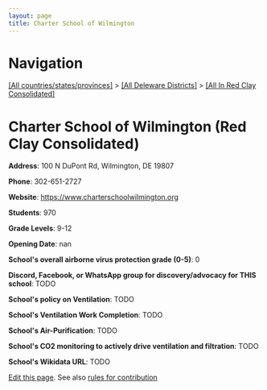 ```yaml
---
layout: page
title: Charter School of Wilmington
---
```

# Navigation

[[All countries/states/provinces]](../../..) > [[All Deleware Districts]](../..) > [[All In Red Clay Consolidated]](..)

# Charter School of Wilmington (Red Clay Consolidated)

**Address**: 100 N DuPont Rd, Wilmington, DE 19807

**Phone**: 302-651-2727

**Website**: <https://www.charterschoolwilmington.org>

**Students**: 970

**Grade Levels**: 9-12

**Opening Date**: nan

**School's overall airborne virus protection grade (0-5)**: 0

**Discord, Facebook, or WhatsApp group for discovery/advocacy for THIS school**: TODO

**School's policy on Ventilation**: TODO

**School's Ventilation Work Completion**: TODO

**School's Air-Purification**: TODO

**School's CO2 monitoring to actively drive ventilation and filtration**: TODO

**School's Wikidata URL**: TODO


[Edit this page](https://github.com/ventilate-schools/DE/edit/main/./Red_Clay_Consolidated/Charter_School_of_Wilmington.md). See also [rules for contribution](../../../contribution-rules/)